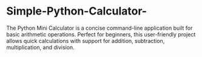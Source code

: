 # Simple-Python-Calculator-
The Python Mini Calculator is a concise command-line application built for basic arithmetic operations. Perfect for beginners, this user-friendly project allows quick calculations with support for addition, subtraction, multiplication, and division.
